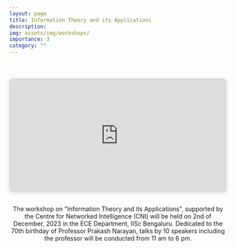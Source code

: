 ```yaml
---
layout: page
title: Information Theory and its Applications
description:
img: assets/img/workshops/
importance: 3
category: ""
---
```

<center>

<br>
<div style="position: relative; width: 100%; height: 0; padding-top: 52.2500%;
 padding-bottom: 0; box-shadow: 0 2px 8px 0 rgba(63,69,81,0.16); margin-top: 1.6em; margin-bottom: 0.9em; overflow: hidden;
 border-radius: 8px; will-change: transform;">
  <iframe loading="lazy" style="position: absolute; width: 100%; height: 100%; top: 0; left: 0; border: none; padding: 0;margin: 0;"
    src="https:&#x2F;&#x2F;www.canva.com&#x2F;design&#x2F;DAF1b2Bltg0&#x2F;view?embed" allowfullscreen="allowfullscreen" allow="fullscreen">
  </iframe>
</div>

<br>
<article>
    The workshop on "Information Theory and its Applications", supported by the Centre for Networked Intelligence (CNI) will be held on 2nd of December, 2023 in the ECE Department, IISc Bengaluru. Dedicated to the 70th birthday of Professor Prakash Narayan, talks by 10 speakers including the professor will be conducted from 11 am to 6 pm.
</article>

<br>


</center>